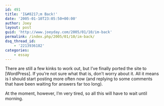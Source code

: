 ```yaml
---
id: 491
title: 'I&#8217;m Back!'
date: '2005-01-10T23:05:50+00:00'
author: Joey
layout: post
guid: 'http://www.joeyday.com/2005/01/10/im-back'
permalink: /index.php/2005/01/10/im-back/
dsq_thread_id:
    - '2213936182'
categories:
    - essay
---
```


There are still a few kinks to work out, but I’ve finally ported the site to \[WordPress\]. If you’re not sure what that is, don’t worry about it. All it means is I should start posting more often now (and replying to some comments that have been waiting for answers far too long).

At the moment, however, I’m very tired, so all this will have to wait until morning.